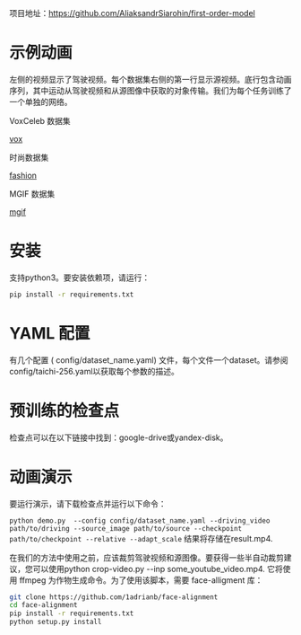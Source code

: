 项目地址：https://github.com/AliaksandrSiarohin/first-order-model


# 示例动画

左侧的视频显示了驾驶视频。每个数据集右侧的第一行显示源视频。底行包含动画序列，其中运动从驾驶视频和从源图像中获取的对象传输。我们为每个任务训练了一个单独的网络。

VoxCeleb 数据集

[vox](https://github.com/AliaksandrSiarohin/first-order-model/blob/master/sup-mat/vox-teaser.gif)

时尚数据集

[fashion](https://github.com/AliaksandrSiarohin/first-order-model/raw/master/sup-mat/fashion-teaser.gif)

MGIF 数据集

[mgif](https://github.com/AliaksandrSiarohin/first-order-model/raw/master/sup-mat/mgif-teaser.gif)

# 安装

支持python3。要安装依赖项，请运行：

```bash
pip install -r requirements.txt
```
# YAML 配置

有几个配置 ( config/dataset_name.yaml) 文件，每个文件一个dataset。请参阅config/taichi-256.yaml以获取每个参数的描述。

# 预训练的检查点
检查点可以在以下链接中找到：google-drive或yandex-disk。

# 动画演示
要运行演示，请下载检查点并运行以下命令：

`python demo.py  --config config/dataset_name.yaml --driving_video path/to/driving --source_image path/to/source --checkpoint path/to/checkpoint --relative --adapt_scale`
结果将存储在result.mp4.

在我们的方法中使用之前，应该裁剪驾驶视频和源图像。要获得一些半自动裁剪建议，您可以使用python crop-video.py --inp some_youtube_video.mp4. 它将使用 ffmpeg 为作物生成命令。为了使用该脚本，需要 face-alligment 库：

```bash
git clone https://github.com/1adrianb/face-alignment
cd face-alignment
pip install -r requirements.txt
python setup.py install
```

